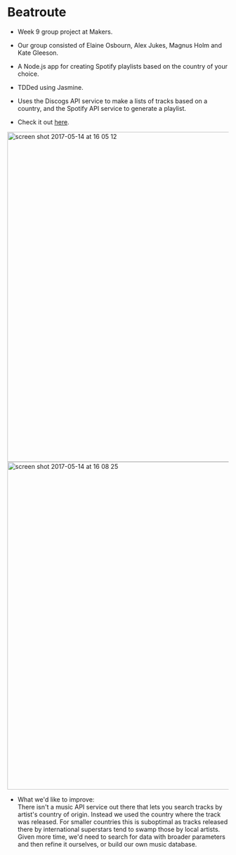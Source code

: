 # Beatroute

* Week 9 group project at Makers.

* Our group consisted of Elaine Osbourn, Alex Jukes, Magnus Holm and Kate Gleeson. 

* A Node.js app for creating Spotify playlists based on the country of your choice.

* TDDed using Jasmine.

* Uses the Discogs API service to make a lists of tracks based on a country, and the Spotify API service to generate a playlist.

* Check it out <a href="https://beatroute.herokuapp.com">here</a>.  

<img width="752" alt="screen shot 2017-05-14 at 16 05 12" src="https://cloud.githubusercontent.com/assets/25392162/26035134/359450fa-38bf-11e7-9c90-6564aae78a33.png">

<img width="747" alt="screen shot 2017-05-14 at 16 08 25" src="https://cloud.githubusercontent.com/assets/25392162/26035156/ab35c9b0-38bf-11e7-8fb3-fdf5256ad665.png">  

* What we'd like to improve:  
  There isn't a music API service out there that lets you search tracks by artist's country of origin.  Instead we used the country where the track was released.  For smaller countries this is suboptimal as tracks released there by international superstars tend to swamp those by local artists.  Given more time, we'd need to search for data with broader parameters and then refine it ourselves, or build our own music database.
